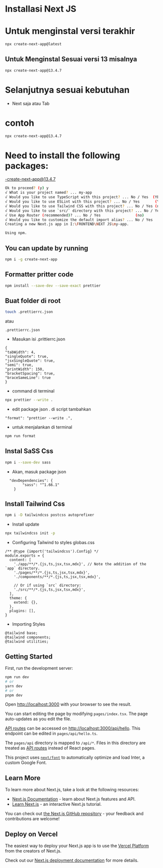 # Installasi Next JS

# Untuk menginstal versi terakhir

```bash
npx create-next-app@latest
```

## Untuk Menginstal Sesuai versi 13 misalnya

```bash
npx create-next-app@13.4.7
```

# Selanjutnya sesuai kebutuhan

-   Next saja atau Tab

# contoh

```bash
npx create-next-app@13.4.7
```

# Need to install the following packages:

-create-next-app@13.4.7

```bash
Ok to proceed? (y) y
√ What is your project named? ... my-app
√ Would you like to use TypeScript with this project? ... No / Yes  (YES)
√ Would you like to use ESLint with this project? ... No / Yes	     (YES)
√ Would you like to use Tailwind CSS with this project? ... No / Yes (no) pakai SaSS
√ Would you like to use `src/` directory with this project? ... No / Yes (YES)
√ Use App Router (recommended)? ... No / Yes				(no)
√ Would you like to customize the default import alias? ... No / Yes	(YES)
Creating a new Next.js app in I:\FRONTEND\NEXT JS\my-app.

Using npm.
```

## You can update by running

```bash
npm i -g create-next-app
```

## Formatter pritter code

```bash
npm install --save-dev --save-exact prettier
```

## Buat folder di root

```bash
touch .prettierrc.json
```

atau

```
.prettierrc.json
```

-   Masukan isi .prittierrc.json

```
{
"tabWidth": 4,
"singleQuote": true,
"jsxSingleQuote": true,
"semi": true,
"printWidth": 150,
"bracketSpacing": true,
"braceSameLine": true
}

```

-   command di terminal

```bash
npx prettier --write .
```

-   edit package json . di script tambahkan

```
"format": "prettier --write .",
```

-   untuk menjalankan di terminal

```bash
npm run format
```

## Instal SaSS Css
```bash
npm i --save-dev sass
```
- Akan, masuk package json
```
  "devDependencies": {
        "sass": "^1.66.1"
    }
```

## Install Tailwind Css
```bash
npm i -D tailwindcss postcss autoprefixer
```

- Install update

```bash
npx tailwindcss init -p

```
- Configuring Tailwind to styles globas.css
```
/** @type {import('tailwindcss').Config} */
module.exports = {
  content: [
    './app/**/*.{js,ts,jsx,tsx,mdx}', // Note the addition of the `app` directory.
    './pages/**/*.{js,ts,jsx,tsx,mdx}',
    './components/**/*.{js,ts,jsx,tsx,mdx}',
 
    // Or if using `src` directory:
    './src/**/*.{js,ts,jsx,tsx,mdx}',
  ],
  theme: {
    extend: {},
  },
  plugins: [],
}
```
- Importing Styles
```
@tailwind base;
@tailwind components;
@tailwind utilities;
```
## Getting Started

First, run the development server:

```bash
npm run dev
# or
yarn dev
# or
pnpm dev
```

Open [http://localhost:3000](http://localhost:3000) with your browser to see the result.

You can start editing the page by modifying `pages/index.tsx`. The page auto-updates as you edit the file.

[API routes](https://nextjs.org/docs/api-routes/introduction) can be accessed on [http://localhost:3000/api/hello](http://localhost:3000/api/hello). This endpoint can be edited in `pages/api/hello.ts`.

The `pages/api` directory is mapped to `/api/*`. Files in this directory are treated as [API routes](https://nextjs.org/docs/api-routes/introduction) instead of React pages.

This project uses [`next/font`](https://nextjs.org/docs/basic-features/font-optimization) to automatically optimize and load Inter, a custom Google Font.

## Learn More

To learn more about Next.js, take a look at the following resources:

-   [Next.js Documentation](https://nextjs.org/docs) - learn about Next.js features and API.
-   [Learn Next.js](https://nextjs.org/learn) - an interactive Next.js tutorial.

You can check out [the Next.js GitHub repository](https://github.com/vercel/next.js/) - your feedback and contributions are welcome!

## Deploy on Vercel

The easiest way to deploy your Next.js app is to use the [Vercel Platform](https://vercel.com/new?utm_medium=default-template&filter=next.js&utm_source=create-next-app&utm_campaign=create-next-app-readme) from the creators of Next.js.

Check out our [Next.js deployment documentation](https://nextjs.org/docs/deployment) for more details.
